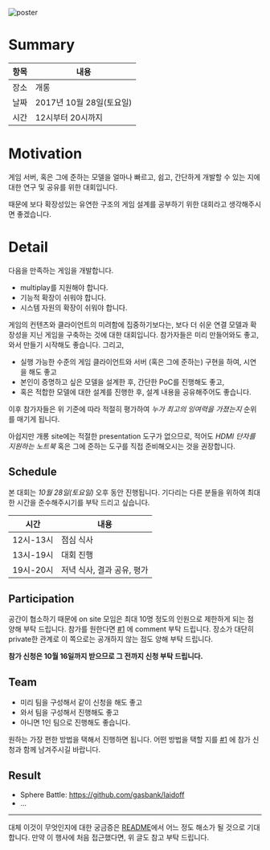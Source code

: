 ![poster](https://github.com/lacti/yyt/blob/master/4/yyt_4.png)

# Summary

| 항목 | 내용 |
| --- | --- |
| 장소 | 개롱 |
| 날짜 | 2017년 10월 28일(토요일) |
| 시간 | 12시부터 20시까지 |

# Motivation

게임 서버, 혹은 그에 준하는 모델을 얼마나 빠르고, 쉽고, 간단하게 개발할 수 있는 지에 대한 연구 및 공유를 위한 대회입니다.

때문에 보다 확장성있는 유연한 구조의 게임 설계를 공부하기 위한 대회라고 생각해주시면 좋겠습니다.

# Detail

다음을 만족하는 게임을 개발합니다.

- multiplay를 지원해야 합니다.
- 기능적 확장이 쉬워야 합니다.
- 시스템 자원의 확장이 쉬워야 합니다.

게임의 컨텐츠와 클라이언트의 미려함에 집중하기보다는, 보다 더 쉬운 연결 모델과 확장성을 지닌 게임을 구축하는 것에 대한 대회입니다.
참가자들은 미리 만들어와도 좋고, 와서 만들기 시작해도 좋습니다. 그리고,

- 실행 가능한 수준의 게임 클라이언트와 서버 (혹은 그에 준하는) 구현을 하여, 시연을 해도 좋고
- 본인이 증명하고 싶은 모델을 설계한 후, 간단한 PoC를 진행해도 좋고,
- 혹은 적합한 모델에 대한 설계를 진행한 후, 설계 내용을 공유해주어도 좋습니다.

이후 참가자들은 위 기준에 따라 적절히 평가하여 *누가 최고의 잉여력을 가졌는지* 순위를 매기게 됩니다.

아쉽지만 개롱 site에는 적절한 presentation 도구가 없으므로, 적어도 *HDMI 단자를 지원하는 노트북* 혹은 그에 준하는 도구를 직접 준비해오시는 것을 권장합니다.

## Schedule

본 대회는 *10월 28일(토요일)* 오후 동안 진행됩니다. 기다리는 다른 분들을 위하여 최대한 시간을 준수해주시기를 부탁 드리고 싶습니다.

| 시간 | 내용 |
| --- | --- |
| 12시-13시 | 점심 식사 |
| 13시-19시 | 대회 진행 |
| 19시-20시 | 저녁 식사, 결과 공유, 평가 |

## Participation

공간이 협소하기 때문에 on site 모임은 최대 10명 정도의 인원으로 제한하게 되는 점 양해 부탁 드립니다.
참가를 원한다면 [#1](https://github.com/lacti/yyt/issues/1) 에 comment 부탁 드립니다. 장소가 대단히 private한 관계로 이 쪽으로는 공개하지 않는 점도 양해 부탁 드립니다.

**참가 신청은 10월 16일까지 받으므로 그 전까지 신청 부탁 드립니다.**

## Team

- 미리 팀을 구성해서 같이 신청을 해도 좋고
- 와서 팀을 구성해서 진행해도 좋고
- 아니면 1인 팀으로 진행해도 좋습니다.

원하는 가장 편한 방법을 택해서 진행하면 됩니다. 어떤 방법을 택할 지를 [#1](https://github.com/lacti/yyt/issues/1) 에 참가 신청과 함께 남겨주시길 바랍니다.

## Result

* Sphere Battle: https://github.com/gasbank/laidoff
* ...

---

대체 이것이 무엇인지에 대한 궁금증은 [README](https://github.com/lacti/yyt/blob/master/README.md)에서 어느 정도 해소가 될 것으로 기대합니다.
만약 이 행사에 처음 접근했다면, 위 글도 참고 부탁 드립니다.
